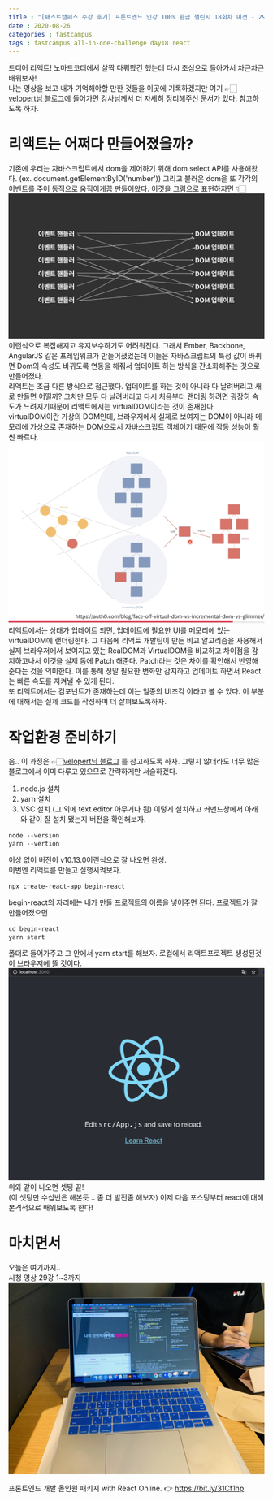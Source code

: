 ```yaml
---
title : "[패스트캠퍼스 수강 후기] 프론트엔드 인강 100% 환급 챌린지 18회차 미션 - 29강  React 입문"
date : 2020-08-26
categories : fastcampus 
tags : fastcampus all-in-one-challenge day18 react 
---
```

드디어 리액트! 노마드코더에서 살짝 다뤄봤긴 했는데 다시 초심으로 돌아가서 차근차근 배워보자!  
나는 영상을 보고 내가 기억해야할 만한 것들을 이곳에 기록하겠지만 여기 👉🏻[velopert님 블로그](https://react.vlpt.us)에 들어가면 강사님께서 더 자세히 정리해주신 문서가 있다. 참고하도록 하자.  

# 리액트는 어쩌다 만들어졌을까?
기존에 우리는 자바스크립트에서 dom을 제어하기 위해 dom select API를 사용해왔다. (ex. document.getElementByID('number')) 그리고 불러온 dom을 또 각각의 이벤트를 주어 동적으로 움직이게끔 만들어왔다. 이것을 그림으로 표현하자면 👇🏻  
![이벤트 이미지](/images/200827-1.png)  
이런식으로 복잡해지고 유지보수하기도 어려워진다. 그래서 Ember, Backbone, AngularJS 같은 프레임워크가 만들어졌었는데 이들은 자바스크립트의 특정 값이 바뀌면 Dom의 속성도 바뀌도록 연동을 해줘서 업데이트 하는 방식을 간소화해주는 것으로 만들어졌다.  
리액트는 조금 다른 방식으로 접근했다. 업데이트를 하는 것이 아니라 다 날려버리고 새로 만들면 어떨까? 그치만 모두 다 날려버리고 다시 처음부터 랜더링 하려면 굉장히 속도가 느려지기때문에 리액트에서는 virtualDOM이라는 것이 존재한다.  
virtualDOM이란 가상의 DOM인데, 브라우저에서 실제로 보여지는 DOM이 아니라 메모리에 가상으로 존재하는 DOM으로서 자바스크립트 객체이기 때문에 작동 성능이 훨씬 빠르다.  
![리액트](/images/200827-2.png)  
리액트에서는 상태가 업데이트 되면, 업데이트에 필요한 UI를 메모리에 있는 virtualDOM에 랜더링한다. 그 다음에 리액트 개발팀이 만든 비교 알고리즘을 사용해서 실제 브라우저에서 보여지고 있는 RealDOM과 VirtualDOM을 비교하고 차이점을 감지하고나서 이것을 실제 돔에 Patch 해준다.
Patch라는 것은 차이를 확인해서 반영해준다는 것을 의미한다. 이를 통해 정말 필요한 변화만 감지하고 업데이트 하면서 React는 빠른 속도를 지켜낼 수 있게 된다.   
또 리액트에서는 컴포넌트가 존재하는데 이는 일종의 UI조각 이라고 볼 수 있다. 이 부분에 대해서는 실제 코드를 작성하며 더 살펴보도록하자. 

# 작업환경 준비하기
음.. 이 과정은 👉🏻[velopert님 블로그](https://react.vlpt.us)  를 참고하도록 하자. 그렇지 않더라도 너무 많은 블로그에서 이미 다루고 있으므로 간략하게만 서술하겠다.  

1. node.js 설치
2. yarn 설치
3. VSC 설치 (그 외에 text editor 아무거나 됨)
이렇게 설치하고 커맨드창에서 아래와 같이 잘 설치 됐는지 버전을 확인해보자.
```
node --version
yarn --vertion
```
이상 없이 버전이 v10.13.0이런식으로 잘 나오면 완성.  
이번엔 리액트를 만들고 실행시켜보자.
```
npx create-react-app begin-react
```
begin-react의 자리에는 내가 만들 프로젝트의 이름을 넣어주면 된다.  프로젝트가 잘 만들어졌으면 
```
cd begin-react
yarn start
```
폴더로 들어가주고 그 안에서 yarn start를 해보자. 로컬에서 리액트프로젝트 생성된것이 브라우저에 뜰 것이다.   
![리액트 실행](/images/200827-3.png)  
위와 같이 나오면 셋팅 끝!  
(이 셋팅만 수십번은 해본듯 .. 좀 더 발전좀 해보자)
이제 다음 포스팅부터 react에 대해 본격적으로 배워보도록 한다!

# 마치면서
오늘은 여기까지..    
시청 영상 29강 1~3까지
![수강인증이미지](/images/200827-4.jpeg)
   
프론트엔드 개발 올인원 패키지 with React Online. 👉 https://bit.ly/31Cf1hp